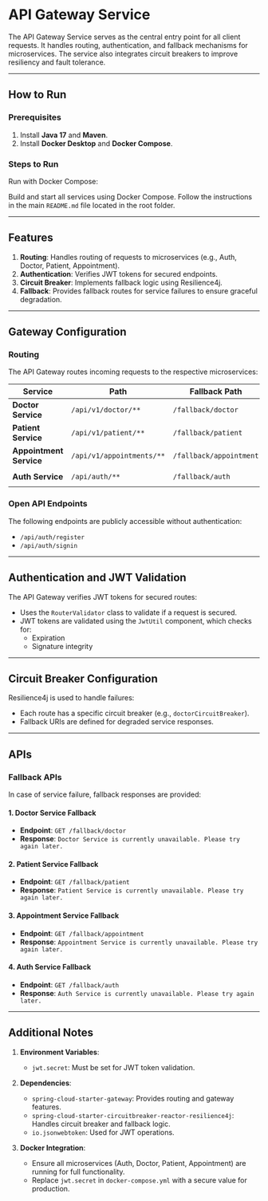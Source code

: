 
# API Gateway Service

The API Gateway Service serves as the central entry point for all client requests. It handles routing, authentication, and fallback mechanisms for microservices. The service also integrates circuit breakers to improve resiliency and fault tolerance.

---

## How to Run

### Prerequisites
1. Install **Java 17** and **Maven**.
2. Install **Docker Desktop** and **Docker Compose**.

### Steps to Run

Run with Docker Compose:

Build and start all services using Docker Compose. Follow the instructions in the main `README.md` file located in the root folder.

---

## Features

1. **Routing**: Handles routing of requests to microservices (e.g., Auth, Doctor, Patient, Appointment).
2. **Authentication**: Verifies JWT tokens for secured endpoints.
3. **Circuit Breaker**: Implements fallback logic using Resilience4j.
4. **Fallback**: Provides fallback routes for service failures to ensure graceful degradation.

---

## Gateway Configuration

### Routing

The API Gateway routes incoming requests to the respective microservices:

| Service             | Path                        | Fallback Path            | Target URI                     |
|---------------------|-----------------------------|--------------------------|--------------------------------|
| **Doctor Service**  | `/api/v1/doctor/**`         | `/fallback/doctor`       | `http://doctor-service:8080`  |
| **Patient Service** | `/api/v1/patient/**`        | `/fallback/patient`      | `http://patient-service:8080` |
| **Appointment Service** | `/api/v1/appointments/**` | `/fallback/appointment`  | `http://appointment-service:8080` |
| **Auth Service**    | `/api/auth/**`              | `/fallback/auth`         | `http://auth-service:8080`    |

### Open API Endpoints

The following endpoints are publicly accessible without authentication:
- `/api/auth/register`
- `/api/auth/signin`

---

## Authentication and JWT Validation

The API Gateway verifies JWT tokens for secured routes:
- Uses the `RouterValidator` class to validate if a request is secured.
- JWT tokens are validated using the `JwtUtil` component, which checks for:
    - Expiration
    - Signature integrity

---

## Circuit Breaker Configuration

Resilience4j is used to handle failures:
- Each route has a specific circuit breaker (e.g., `doctorCircuitBreaker`).
- Fallback URIs are defined for degraded service responses.

---

## APIs

### Fallback APIs

In case of service failure, fallback responses are provided:

#### 1. **Doctor Service Fallback**
- **Endpoint**: `GET /fallback/doctor`
- **Response**: `Doctor Service is currently unavailable. Please try again later.`

#### 2. **Patient Service Fallback**
- **Endpoint**: `GET /fallback/patient`
- **Response**: `Patient Service is currently unavailable. Please try again later.`

#### 3. **Appointment Service Fallback**
- **Endpoint**: `GET /fallback/appointment`
- **Response**: `Appointment Service is currently unavailable. Please try again later.`

#### 4. **Auth Service Fallback**
- **Endpoint**: `GET /fallback/auth`
- **Response**: `Auth Service is currently unavailable. Please try again later.`

---

## Additional Notes

1. **Environment Variables**:
    - `jwt.secret`: Must be set for JWT token validation.

2. **Dependencies**:
    - `spring-cloud-starter-gateway`: Provides routing and gateway features.
    - `spring-cloud-starter-circuitbreaker-reactor-resilience4j`: Handles circuit breaker and fallback logic.
    - `io.jsonwebtoken`: Used for JWT operations.

3. **Docker Integration**:
    - Ensure all microservices (Auth, Doctor, Patient, Appointment) are running for full functionality.
    - Replace `jwt.secret` in `docker-compose.yml` with a secure value for production.
